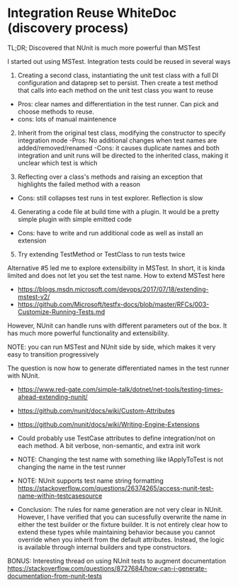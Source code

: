 ﻿# Integration Reuse WhiteDoc (discovery process)

TL;DR; Discovered that NUnit is much more powerful than MSTest

I started out using MSTest. Integration tests could be reused in several ways

1. Creating a second class, instantiating the unit test class with a full DI configuration and dataprep set to persist.
Then create a test method that calls into each method on the unit test class you want to reuse
- Pros: clear names and differentiation in the test runner. Can pick and choose methods to reuse.
- cons: lots of manual maintenence
2.  Inherit from the original test class, modifying the constructor to specify integration mode
-Pros: No additional changes when test names are added/removed/renamed
-Cons: it causes duplicate names and both integration and unit runs will be directed to the inherited class, making it unclear which test is which

3. Reflecting over a class's methods and raising an exception that highlights the failed method with a reason
 - Cons: still collapses test runs in test explorer. Reflection is slow

4. Generating a code file at build time with a plugin. It would be a pretty simple plugin with simple emitted code
- Cons: have to write and run additional code as well as install an extension

5. Try extending TestMethod or TestClass to run tests twice

Alternative #5 led me to explore extensibility in MSTest. In short, it is kinda limited and does not let you set the test name.
How to extend MSTest here
- https://blogs.msdn.microsoft.com/devops/2017/07/18/extending-mstest-v2/
- https://github.com/Microsoft/testfx-docs/blob/master/RFCs/003-Customize-Running-Tests.md

However, NUnit can handle runs with different parameters out of the box. It has much more powerful functionality and extensibility. 

NOTE: you can run MSTest and NUnit side by side, which makes it very easy to transition progressively

The question is now how to generate differentiated names in the test runner with NUnit.
- https://www.red-gate.com/simple-talk/dotnet/net-tools/testing-times-ahead-extending-nunit/
- https://github.com/nunit/docs/wiki/Custom-Attributes
- https://github.com/nunit/docs/wiki/Writing-Engine-Extensions
- Could probably use TestCase attributes to define integration/not on each method. A bit verbose, non-semantic, and extra init work
- NOTE: Changing the test name with something like IApplyToTest is not changing the name in the test runner
- NOTE: NUnit supports test name string formatting https://stackoverflow.com/questions/26374265/access-nunit-test-name-within-testcasesource

- Conclusion: The rules for name generation are not very clear in NUnit.
  However, I have verified that you can sucessfully overwrite the name in either
  the test builder or the fixture builder. 
  It is not entirely clear how to extend these types while maintaining behavior
  because you cannot override when you inherit from the default attributes. Instead,
  the logic is available through internal builders and type constructors.


BONUS: Interesting thread on using NUnit tests to augment documentation https://stackoverflow.com/questions/8727684/how-can-i-generate-documentation-from-nunit-tests
